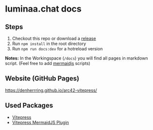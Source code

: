 # luminaa.chat docs

## Steps

1. Checkout this repo or download a [release](https://github.com/DenHerrRing/arc42-vitepress/releases/)
2. Run `npm install` in the root directory
3. Run `npm run docs:dev` for a hotreload version

**Notes:** In the Workingspace (`/docs`) you will find all pages in markdown script. (Feel free to add [mermaidjs](http://mermaid.js.org/) scripts)

## Website (GitHub Pages)

https://denherrring.github.io/arc42-vitepress/


## Used Packages

- [Vitepress](https://vitepress.dev/)
- [Vitepress MermaidJS Plugin](https://emersonbottero.github.io/vitepress-plugin-mermaid/)